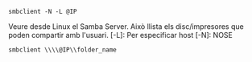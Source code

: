 ```
smbclient -N -L @IP
```
Veure desde Linux el Samba Server.
Això llista els disc/impresores que poden compartir amb l'usuari.
[-L]: Per especificar host
[-N]: NOSE

```
smbclient \\\\@IP\\folder_name
```
